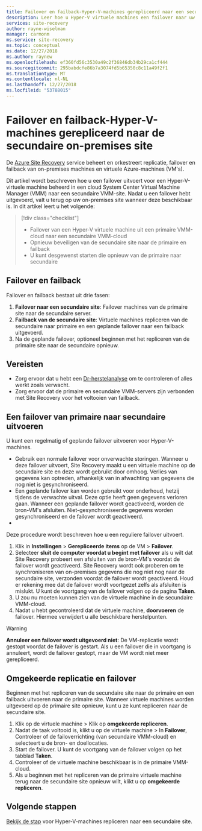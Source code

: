 ```yaml
---
title: Failover en failback-Hyper-V-machines gerepliceerd naar een secundair Datacenter tijdens herstel na noodgeval met Azure Site Recovery | Microsoft Docs
description: Leer hoe u Hyper-V virtuele machines een failover naar uw secundaire on-premises site en een failback naar primaire site tijdens herstel na noodgeval met Azure Site Recovery.
services: site-recovery
author: rayne-wiselman
manager: carmonm
ms.service: site-recovery
ms.topic: conceptual
ms.date: 12/27/2018
ms.author: raynew
ms.openlocfilehash: ef360fd56c3530a49c2f36846db34b29ca1cf444
ms.sourcegitcommit: 295babdcfe86b7a3074fd5b65350c8c11a49f2f1
ms.translationtype: MT
ms.contentlocale: nl-NL
ms.lasthandoff: 12/27/2018
ms.locfileid: "53788015"
---
```

# <a name="fail-over-and-fail-back-hyper-v-vms-replicated-to-your-secondary-on-premises-site"></a>Failover en failback-Hyper-V-machines gerepliceerd naar de secundaire on-premises site

De [Azure Site Recovery](site-recovery-overview.md) service beheert en orkestreert replicatie, failover en failback van on-premises machines en virtuele Azure-machines (VM's).

Dit artikel wordt beschreven hoe u een failover uitvoert voor een Hyper-V-virtuele machine beheerd in een cloud System Center Virtual Machine Manager (VMM) naar een secundaire VMM-site. Nadat u een failover hebt uitgevoerd, valt u terug op uw on-premises site wanneer deze beschikbaar is. In dit artikel leert u het volgende:

> [!div class="checklist"]
> * Failover van een Hyper-V virtuele machine uit een primaire VMM-cloud naar een secundaire VMM-cloud
> * Opnieuw beveiligen van de secundaire site naar de primaire en failback
> * U kunt desgewenst starten die opnieuw van de primaire naar secundaire

## <a name="failover-and-failback"></a>Failover en failback

Failover en failback bestaat uit drie fasen:

1. **Failover naar een secundaire site**: Failover machines van de primaire site naar de secundaire server.
2. **Failback van de secundaire site**: Virtuele machines repliceren van de secundaire naar primaire en een geplande failover naar een failback uitgevoerd.
3. Na de geplande failover, optioneel beginnen met het repliceren van de primaire site naar de secundaire opnieuw.


## <a name="prerequisites"></a>Vereisten

- Zorg ervoor dat u hebt een [Dr-herstelanalyse](hyper-v-vmm-test-failover.md) om te controleren of alles werkt zoals verwacht.
- Zorg ervoor dat de primaire en secundaire VMM-servers zijn verbonden met Site Recovery voor het voltooien van failback.



## <a name="run-a-failover-from-primary-to-secondary"></a>Een failover van primaire naar secundaire uitvoeren

U kunt een regelmatig of geplande failover uitvoeren voor Hyper-V-machines.

- Gebruik een normale failover voor onverwachte storingen. Wanneer u deze failover uitvoert, Site Recovery maakt u een virtuele machine op de secundaire site en deze wordt gebruikt door omhoog. Verlies van gegevens kan optreden, afhankelijk van in afwachting van gegevens die nog niet is gesynchroniseerd.
- Een geplande failover kan worden gebruikt voor onderhoud, hetzij tijdens de verwachte uitval. Deze optie heeft geen gegevens verloren gaan. Wanneer een geplande failover wordt geactiveerd, worden de bron-VM's afsluiten. Niet-gesynchroniseerde gegevens worden gesynchroniseerd en de failover wordt geactiveerd. 
- 
Deze procedure wordt beschreven hoe u een reguliere failover uitvoert.


1. Klik in **Instellingen** > **Gerepliceerde items** op de VM > **Failover**.
1. Selecteer **sluit de computer voordat u begint met failover** als u wilt dat Site Recovery probeert een afsluiten van de bron-VM's voordat de failover wordt geactiveerd. Site Recovery wordt ook proberen om te synchroniseren van on-premises gegevens die nog niet nog naar de secundaire site, verzonden voordat de failover wordt geactiveerd. Houd er rekening mee dat de failover wordt voortgezet zelfs als afsluiten is mislukt. U kunt de voortgang van de failover volgen op de pagina **Taken**.
2. U zou nu moeten kunnen zien van de virtuele machine in de secundaire VMM-cloud.
3. Nadat u hebt gecontroleerd dat de virtuele machine, **doorvoeren** de failover. Hiermee verwijdert u alle beschikbare herstelpunten.

> [!WARNING]
> **Annuleer een failover wordt uitgevoerd niet**: De VM-replicatie wordt gestopt voordat de failover is gestart. Als u een failover die in voortgang is annuleert, wordt de failover gestopt, maar de VM wordt niet meer gerepliceerd.  


## <a name="reverse-replicate-and-failover"></a>Omgekeerde replicatie en failover

Beginnen met het repliceren van de secundaire site naar de primaire en een failback uitvoeren naar de primaire site. Wanneer virtuele machines worden uitgevoerd op de primaire site opnieuw, kunt u ze kunt repliceren naar de secundaire site.  

 
1. Klik op de virtuele machine > Klik op **omgekeerde repliceren**.
2. Nadat de taak voltooid is, klikt u op de virtuele machine > In **Failover**, Controleer of de failoverrichting (van secundaire VMM-cloud) en selecteert u de bron- en doellocaties. 
4. Start de failover. U kunt de voortgang van de failover volgen op het tabblad **Taken**.
5. Controleer of de virtuele machine beschikbaar is in de primaire VMM-cloud.
6. Als u beginnen met het repliceren van de primaire virtuele machine terug naar de secundaire site opnieuw wilt, klikt u op **omgekeerde repliceren**.

## <a name="next-steps"></a>Volgende stappen
[Bekijk de stap](hyper-v-vmm-disaster-recovery.md) voor Hyper-V-machines repliceren naar een secundaire site.

